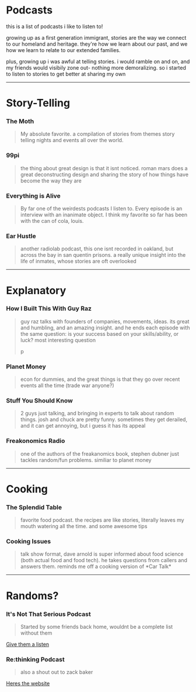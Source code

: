 # Podcasts 
this is a list of podcasts i like to listen to!

growing up as a first generation immigrant, stories are the way we connect to our homeland and heritage. they're how we learn about our past, and we how we learn to relate to our extended families. 

plus, growing up i was awful at telling stories. i would ramble on and on, and my friends would visibily zone out- nothing more demoralizing. so i started to listen to stories to get better at sharing my own

-----

# Story-Telling

### The Moth 
> <p> My absolute favorite. a compilation of stories from themes story telling nights and events all over the world. </p> 
### 99pi
> <p> the thing about great design is that it isnt noticed. roman mars does a great deconstructing design and sharing the story of how things have become the way they are </p> 
### Everything is Alive
> <p> By far one of the weirdests podcasts I listen to. Every episode is an interview with an inanimate object. I think my favorite so far has been with the can of cola, louis.</p>
### Ear Hustle
> <p> another radiolab podcast, this one isnt recorded in oakland, but across the bay in san quentin prisons. a really unique insight into the life of inmates, whose stories are oft overlooked</p> 

-----

# Explanatory
### How I Built This With Guy Raz
> <p> guy raz talks with founders of companies, movements, ideas. its great and humbling, and an amazing insight. and he ends each episode with the same question: is your success based on your skills/ability, or luck? most interesting question</p> p
### Planet Money
> <p>econ for dummies, and the great things is that they go over recent events all the time (trade war anyone?) </p> 
### Stuff You Should Know
> <p> 2 guys just talking, and bringing in experts to talk about random things. josh and chuck are pretty funny. sometimes they get derailed, and it can get annoying, but i guess it has its appeal </p> 
### Freakonomics Radio
> <p> one of the authors of the freakanomics book, stephen dubner just tackles random/fun problems. similiar to planet money  </p>

-----


# Cooking 
### The Splendid Table
> <p> favorite food podcast. the recipes are like stories, literally leaves my mouth watering all the time. and some awesome tips </p> 
### Cooking Issues
> <p> talk show format, dave arnold is super informed about food science (both actual food and food tech). he takes questions from callers and answers them. reminds me off a cooking version of *Car Talk* </p> 

-----


# Randoms? 


### It's Not That Serious Podcast
> <p> Started by some friends back home, wouldnt be a complete list without them</p>
 [Give them a listen](https://soundcloud.com/itsnotthatseriouspodcast)
 
 ### Re:thinking Podcast
 > <p> also a shout out to zack baker</p>
 [Heres the website](https://www.rethinking.io/)

